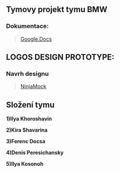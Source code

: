 ## Tymovy projekt tymu BMW 
### Dokumentace:
>  [Google.Docs](https://docs.google.com/document/d/1gpM8CLEH5uC0vihNYhgMFsJcbN-KFa1R5f8CF6kMFQA/edit)


## LOGOS DESIGN PROTOTYPE: 
### Navrh designu 
>  [NinjaMock](https://ninjamock.com/s/TQ241Tx/)


 ## Složení tymu
 **1)Ilya Khoroshavin**
 
   **2)Kira Shavarina**
   
   **3)Ferenc Docsa**
   
   **4)Denis Peresichansky**
   
   **5)Ilya Kosonoh**



